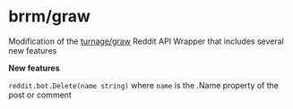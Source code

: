 # brrm/graw

Modification of the [turnage/graw](github.com/turnage/graw) Reddit API Wrapper that includes several new features

**New features**

`reddit.bot.Delete(name string)` where `name` is the .Name property of the post or comment
